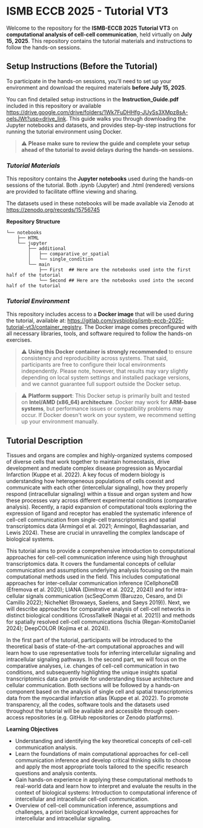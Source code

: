 # **ISMB ECCB 2025 - Tutorial VT3**

Welcome to the repository for the **ISMB-ECCB 2025 Tutorial VT3** on **computational analysis of cell-cell communication**, held virtually on **July 15, 2025**.
This repository contains the tutorial materials and instructions to follow the hands-on sessions.

## **Setup Instructions (Before the Tutorial)**

To participate in the hands-on sessions, you’ll need to set up your environment and download the required materials **before July 15, 2025**.

You can find detailed setup instructions in the **Instruction_Guide.pdf** included in this repository or available https://drive.google.com/drive/folders/1Wk7FuDHHfg-JUySs3XMpz8sA-oeIsJWt?usp=drive_link.
This guide walks you through downloading the Jupyter notebooks and datasets, and provides step-by-step instructions for running the tutorial environment using Docker.

> ⚠️ **Please make sure to review the guide and complete your setup ahead of the tutorial to avoid delays during the hands-on sessions.**

### _Tutorial Materials_

This repository contains the **Jupyter notebooks** used during the hands-on sessions of the tutorial. Both .ipynb (Jupyter) and .html (rendered) versions are provided to facilitate offline viewing and sharing.

The datasets used in these notebooks will be made available via Zenodo at https://zenodo.org/records/15756745

**Repository Structure**

```
└── notebooks
    ├── HTML
    └── jupyter
        ├── additional
        │   ├── comparative_or_spatial
        │   └── single_condition
        └── main
            ├── First  ## Here are the notebooks used into the first half of the tutorial
            └── Second ## Here are the notebooks used into the second half of the tutorial

```

### _Tutorial Environment_

This repository includes access to a **Docker image** that will be used during the tutorial, available at: https://gitlab.com/sysbiobig/ismb-eccb-2025-tutorial-vt3/container_registry.
The Docker image comes preconfigured with all necessary libraries, tools, and software required to follow the hands-on exercises.

> ⚠️ **Using this Docker container is strongly recommended** to ensure consistency and reproducibility across systems. That said, participants are free to configure their local environments independently. Please note, however, that results may vary slightly depending on local system settings and installed package versions, and we cannot guarantee full support outside the Docker setup.

> ⚠️ **Platform support**: This Docker setup is primarily built and tested on **Intel/AMD (x86_64) architecture**. Docker may work for **ARM-base systems**, but performance issues or compatibility problems may occur. If Docker doesn't work on your system, we recommend setting up your environment manually.

## **Tutorial Description**

Tissues and organs are complex and highly-organized systems composed of diverse cells that work together to maintain homeostasis, drive development and mediate complex disease progression as Myocardial Infarction (Kuppe et al. 2022). A key focus of modern biology is understanding how heterogeneous populations of cells coexist and communicate with each other (intercellular signaling), how they properly respond (intracellular signaling) within a tissue and organ system and how these processes vary across different experimental conditions (comparative analysis). Recently, a rapid expansion of computational tools exploring the expression of ligand and receptor has enabled the systematic inference of cell-cell communication from single-cell transcriptomics and spatial transcriptomics data (Armingol et al. 2021; Armingol, Baghdassarian, and Lewis 2024). These are crucial in unravelling the complex landscape of biological systems.

This tutorial aims to provide a comprehensive introduction to computational approaches for cell-cell communication inference using high throughput transcriptomics data. It covers the fundamental concepts of cellular communication and assumptions underlying analysis focusing on the main computational methods used in the field. This includes computational approaches for inter-cellular communication inference (CellphoneDB (Efremova et al. 2020); LIANA (Dimitrov et al. 2022, 2024)) and for intra-cellular signals communication (scSeqComm (Baruzzo, Cesaro, and Di Camillo 2022); NicheNet (Browaeys, Saelens, and Saeys 2019)). Next, we will describe approaches for comparative analysis of cell-cell networks in distinct biological conditions (CrossTalkeR (Nagai et al. 2021)) and methods for spatially resolved cell-cell communications (Ischia (Regan-KomitoDaniel 2024); DeepCOLOR (Kojima et al. 2024)).

In the first part of the tutorial, participants will be introduced to the theoretical basis of state-of-the-art computational approaches and will learn how to use representative tools for inferring intercellular signaling and intracellular signaling pathways. In the second part, we will focus on the comparative analyses, i.e. changes of cell-cell communication in two conditions, and subsequently highlighting the unique insights spatial transcriptomics data can provide for understanding tissue architecture and cellular communication. Both sections will be followed by a hands-on component based on the analysis of single cell and spatial transcriptomics data from the myocardial infarction atlas (Kuppe et al. 2022). To promote transparency, all the codes, software tools and the datasets used throughout the tutorial will be available and accessible through open-access repositories (e.g. GitHub repositories or Zenodo platforms).

**Learning Objectives**

- Understanding and identifying the key theoretical concepts of cell-cell communication analysis.
- Learn the foundations of main computational approaches for cell-cell communication inference and develop critical thinking skills to choose and apply the most appropriate tools tailored to the specific research questions and analysis contents.
- Gain hands-on experience in applying these computational methods to real-world data and learn how to interpret and evaluate the results in the context of biological systems: Introduction to computational inference of intercellular and intracellular cell-cell communication.
- Overview of cell-cell communication inference, assumptions and challenges, a priori biological knowledge, current approaches for intercellular and intracellular signaling.
